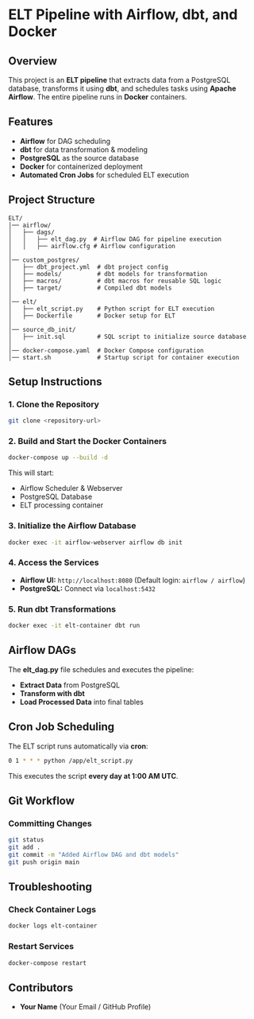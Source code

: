 # ELT Pipeline with Airflow, dbt, and Docker

## Overview
This project is an **ELT pipeline** that extracts data from a PostgreSQL database, transforms it using **dbt**, and schedules tasks using **Apache Airflow**. The entire pipeline runs in **Docker** containers.

## Features
- **Airflow** for DAG scheduling
- **dbt** for data transformation & modeling
- **PostgreSQL** as the source database
- **Docker** for containerized deployment
- **Automated Cron Jobs** for scheduled ELT execution

## Project Structure
```
ELT/
│── airflow/
│   ├── dags/
│   │   ├── elt_dag.py  # Airflow DAG for pipeline execution
│   │   ├── airflow.cfg # Airflow configuration
│
│── custom_postgres/
│   ├── dbt_project.yml  # dbt project config
│   ├── models/          # dbt models for transformation
│   ├── macros/          # dbt macros for reusable SQL logic
│   ├── target/          # Compiled dbt models
│
│── elt/
│   ├── elt_script.py    # Python script for ELT execution
│   ├── Dockerfile       # Docker setup for ELT
│
│── source_db_init/
│   ├── init.sql         # SQL script to initialize source database
│
│── docker-compose.yaml  # Docker Compose configuration
│── start.sh             # Startup script for container execution
```

## Setup Instructions
### **1. Clone the Repository**
```sh
git clone <repository-url>
```

### **2. Build and Start the Docker Containers**
```sh
docker-compose up --build -d
```
This will start:
- Airflow Scheduler & Webserver
- PostgreSQL Database
- ELT processing container

### **3. Initialize the Airflow Database**
```sh
docker exec -it airflow-webserver airflow db init
```

### **4. Access the Services**
- **Airflow UI:** `http://localhost:8080` (Default login: `airflow / airflow`)
- **PostgreSQL:** Connect via `localhost:5432`

### **5. Run dbt Transformations**
```sh
docker exec -it elt-container dbt run
```

## Airflow DAGs
The **elt_dag.py** file schedules and executes the pipeline:
- **Extract Data** from PostgreSQL
- **Transform with dbt**
- **Load Processed Data** into final tables

## Cron Job Scheduling
The ELT script runs automatically via **cron**:
```sh
0 1 * * * python /app/elt_script.py
```
This executes the script **every day at 1:00 AM UTC**.

## Git Workflow
### **Committing Changes**
```sh
git status
git add .
git commit -m "Added Airflow DAG and dbt models"
git push origin main
```

## Troubleshooting
### **Check Container Logs**
```sh
docker logs elt-container
```
### **Restart Services**
```sh
docker-compose restart
```

## Contributors
- **Your Name** (Your Email / GitHub Profile)
